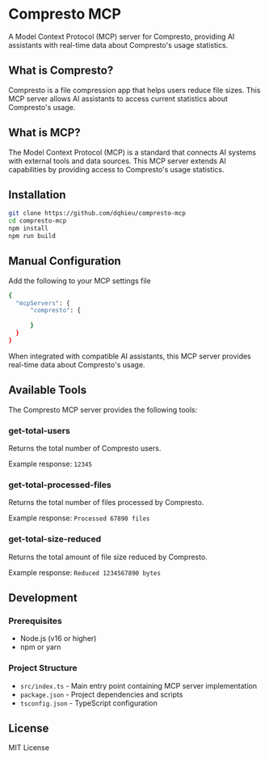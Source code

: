 # Compresto MCP

A Model Context Protocol (MCP) server for Compresto, providing AI assistants with real-time data about Compresto's usage statistics.

## What is Compresto?

Compresto is a file compression app that helps users reduce file sizes. This MCP server allows AI assistants to access current statistics about Compresto's usage.

## What is MCP?

The Model Context Protocol (MCP) is a standard that connects AI systems with external tools and data sources. This MCP server extends AI capabilities by providing access to Compresto's usage statistics.

## Installation

```bash
git clone https://github.com/dqhieu/compresto-mcp
cd compresto-mcp
npm install
npm run build
```

## Manual Configuration

Add the following to your MCP settings file
```bash
{
  "mcpServers": {
      "compresto": {
          
      }
  }
}

```

When integrated with compatible AI assistants, this MCP server provides real-time data about Compresto's usage.

## Available Tools

The Compresto MCP server provides the following tools:

### get-total-users

Returns the total number of Compresto users.

Example response: `12345`

### get-total-processed-files

Returns the total number of files processed by Compresto.

Example response: `Processed 67890 files`

### get-total-size-reduced

Returns the total amount of file size reduced by Compresto.

Example response: `Reduced 1234567890 bytes`

## Development

### Prerequisites

- Node.js (v16 or higher)
- npm or yarn

### Project Structure

- `src/index.ts` - Main entry point containing MCP server implementation
- `package.json` - Project dependencies and scripts
- `tsconfig.json` - TypeScript configuration

## License

MIT License